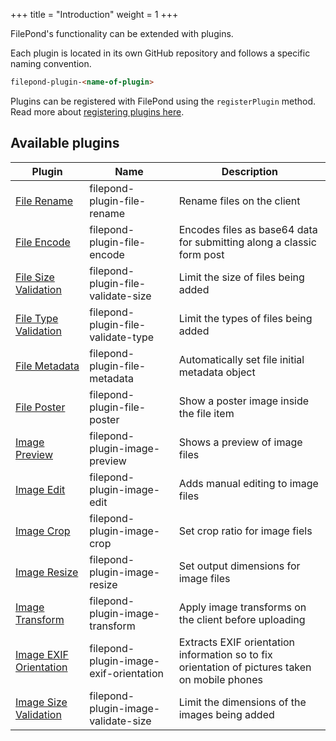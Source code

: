 +++
title = "Introduction"
weight = 1
+++

FilePond's functionality can be extended with plugins.

Each plugin is located in its own GitHub repository and follows a specific naming convention.

```html
filepond-plugin-<name-of-plugin>
```

Plugins can be registered with FilePond using the `registerPlugin` method. Read more about [registering plugins here](#registering-plugins).

## Available plugins

| Plugin                                              | Name                                   | Description                                                                                    |
| --------------------------------------------------- | -------------------------------------- | ---------------------------------------------------------------------------------------------- |
| [File Rename](../file-rename)                       | filepond-plugin-file-rename            | Rename files on the client                                                                     |
| [File Encode](../file-encode)                       | filepond-plugin-file-encode            | Encodes files as base64 data for submitting along a classic form post                          |
| [File Size Validation](../file-validate-size)       | filepond-plugin-file-validate-size     | Limit the size of files being added                                                            |
| [File Type Validation](../file-validate-type)       | filepond-plugin-file-validate-type     | Limit the types of files being added                                                           |
| [File Metadata](../file-metadata)                   | filepond-plugin-file-metadata          | Automatically set file initial metadata object                                                 |                                              
| [File Poster](../file-poster)                       | filepond-plugin-file-poster            | Show a poster image inside the file item                                                       |                                        
| [Image Preview](../image-preview)                   | filepond-plugin-image-preview          | Shows a preview of image files                                                                 |
| [Image Edit](../image-edit)                         | filepond-plugin-image-edit             | Adds manual editing to image files                                                             |
| [Image Crop](../image-crop)                         | filepond-plugin-image-crop             | Set crop ratio for image fiels                                                                 |
| [Image Resize](../image-resize)                     | filepond-plugin-image-resize           | Set output dimensions for image files                                                          |
| [Image Transform](../image-transform)               | filepond-plugin-image-transform        | Apply image transforms on the client before uploading                                          |
| [Image EXIF Orientation](../image-exif-orientation) | filepond-plugin-image-exif-orientation | Extracts EXIF orientation information so to fix orientation of pictures taken on mobile phones |
| [Image Size Validation](../image-validate-size)     | filepond-plugin-image-validate-size    | Limit the dimensions of the images being added |